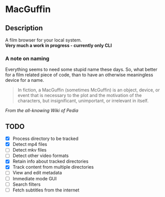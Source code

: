 # MacGuffin

## Description
A film browser for your local system.  
**Very much a work in progress - currently only CLI**

### A note on naming
Everything seems to need some stupid name these days.
So, what better for a film related piece of code, than to have an otherwise
meaningless device for a name.

> In fiction, a MacGuffin (sometimes McGuffin) is an object, device, or event that is necessary to the plot and the motivation of the characters, but insignificant, unimportant, or irrelevant in itself.

_From the all-knowing Wiki of Pedia_

## TODO
- [x] Process directory to be tracked
- [x] Detect mp4 files
- [ ] Detect mkv files
- [ ] Detect other video formats
- [x] Retain info about tracked directories
- [x] Track content from multiple directories
- [ ] View and edit metadata
- [ ] Immediate mode GUI
- [ ] Search filters
- [ ] Fetch subtitles from the internet
